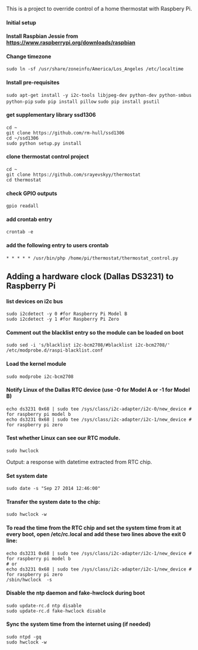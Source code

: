 This is a project to override control of a home thermostat with Raspbery Pi.

#### Initial setup

#### Install Raspbian Jessie from https://www.raspberrypi.org/downloads/raspbian

#### Change timezone
`sudo ln -sf /usr/share/zoneinfo/America/Los_Angeles /etc/localtime`

#### Install pre-requisites

`sudo apt-get install -y i2c-tools libjpeg-dev python-dev python-smbus python-pip`
`sudo pip install pillow`
`sudo pip install psutil`

#### get supplementary library ssd1306

```
cd ~
git clone https://github.com/rm-hull/ssd1306
cd ~/ssd1306
sudo python setup.py install
```

#### clone thermostat control project

```
cd ~
git clone https://github.com/srayevskyy/thermostat
cd thermostat
```

#### check GPIO outputs
`gpio readall`

#### add crontab entry
`crontab -e`

#### add the following entry to users crontab
`* * * * * /usr/bin/php /home/pi/thermostat/thermostat_control.py`

## Adding a hardware clock (Dallas DS3231) to Raspberry Pi
#### list devices on i2c bus
```
sudo i2cdetect -y 0 #for Raspberry Pi Model B
sudo i2cdetect -y 1 #for Raspberry Pi Zero
```
#### Comment out the blacklist entry so the module can be loaded on boot 
`sudo sed -i 's/blacklist i2c-bcm2708/#blacklist i2c-bcm2708/' /etc/modprobe.d/raspi-blacklist.conf`
#### Load the kernel module
`sudo modprobe i2c-bcm2708`
#### Notify Linux of the Dallas RTC device (use -0 for Model A or -1 for Model B)
```
echo ds3231 0x68 | sudo tee /sys/class/i2c-adapter/i2c-0/new_device # for raspberry pi model b
echo ds3231 0x68 | sudo tee /sys/class/i2c-adapter/i2c-1/new_device # for raspberry pi zero
```
#### Test whether Linux can see our RTC module.
`sudo hwclock`

Output: a response with datetime extracted from RTC chip.
#### Set system date
`sudo date -s "Sep 27 2014 12:46:00"`
#### Transfer the system date to the chip:
`sudo hwclock -w`
#### To read the time from the RTC chip and set the system time from it at every boot, open /etc/rc.local and add these two lines above the exit 0 line:
```
echo ds3231 0x68 | sudo tee /sys/class/i2c-adapter/i2c-1/new_device # for raspberry pi model b
# or
echo ds3231 0x68 | sudo tee /sys/class/i2c-adapter/i2c-1/new_device # for raspberry pi zero
/sbin/hwclock  -s
```
#### Disable the ntp daemon and fake-hwclock during boot
```
sudo update-rc.d ntp disable
sudo update-rc.d fake-hwclock disable
```
#### Sync the system time from the internet using (if needed)
```
sudo ntpd -gq
sudo hwclock -w
```
